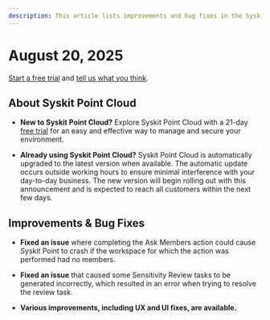 ```yaml
---
description: This article lists improvements and bug fixes in the Syskit Point Cloud version 2025.4.105.1
---
```


# August 20, 2025

[Start a free trial](https://www.syskit.com/products/point/free-trial/) and [tell us what you think](https://www.syskit.com/company/contact-us/).

## About Syskit Point Cloud

* **New to Syskit Point Cloud?** Explore Syskit Point Cloud with a 21-day [free trial](https://www.syskit.com/products/point/free-trial/) for an easy and effective way to manage and secure your environment.

* **Already using Syskit Point Cloud?** Syskit Point Cloud is automatically upgraded to the latest version when available. The automatic update occurs outside working hours to ensure minimal interference with your day-to-day business. The new version will begin rolling out with this announcement and is expected to reach all customers within the next few days.

## Improvements & Bug Fixes 

* **Fixed an issue** where completing the Ask Members action could cause Syskit Point to crash if the workspace for which the action was performed had no members. 

* **Fixed an issue** that caused some Sensitivity Review tasks to be generated incorrectly, which resulted in an error when trying to resolve the review task.

* **Various improvements, including UX and UI fixes, are available.**

